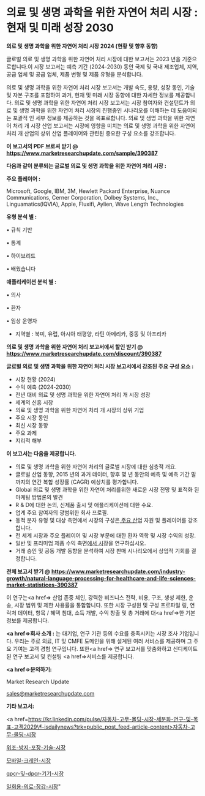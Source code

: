 # 의료 및 생명 과학을 위한 자연어 처리 시장 : 현재 및 미래 성장 2030

<strong>의료 및 생명 과학을 위한 자연어 처리 시장 2024 (현황 및 향후 동향)</strong>

글로벌 의료 및 생명 과학을 위한 자연어 처리 시장에 대한 보고서는 2023 년을 기준으로합니다.이 시장 보고서는 예측 기간 (2024-2030) 동안 국제 및 국내 제조업체, 지역, 공급 업체 및 공급 업체, 제품 변형 및 제품 유형을 분석합니다.

의료 및 생명 과학을 위한 자연어 처리 시장 보고서는 개발 속도, 용량, 성장 동인, 기술 및 자본 구조를 포함하여 과거, 현재 및 미래 시장 동향에 대한 자세한 정보를 제공합니다. 의료 및 생명 과학을 위한 자연어 처리 시장 보고서는 시장 참여자와 컨설턴트가 의료 및 생명 과학을 위한 자연어 처리 시장의 진행중인 시나리오를 이해하는 데 도움이되는 포괄적 인 세부 정보를 제공하는 것을 목표로합니다. 의료 및 생명 과학을 위한 자연어 처리 개 시장 산업 보고서는 시장에 영향을 미치는 의료 및 생명 과학을 위한 자연어 처리 개 산업의 상위 산업 플레이어와 관련된 중요한 구성 요소를 강조합니다.



<strong>이 보고서의 PDF 브로셔 받기 @ <a href=https://www.marketresearchupdate.com/sample/390387>https://www.marketresearchupdate.com/sample/390387</a></strong>



<strong>다음과 같이 분류되는 글로벌 의료 및 생명 과학을 위한 자연어 처리 시장 :</strong>



<strong>주요 플레이어 :</strong>

Microsoft, Google, IBM, 3M, Hewlett Packard Enterprise, Nuance Communications, Cerner Corporation, Dolbey Systems, Inc., Linguamatics(IQVIA), Apple, Fluxifi, Aylien, Wave Length Technologies



<strong>유형 분석 별 :</strong>

• 규칙 기반

• 통계

• 하이브리드

• 배웠습니다



<strong>애플리케이션 분석 별 :</strong>

• 의사

• 환자

• 임상 운영자

<ul>
  <li>지역별 : 북미, 유럽, 아시아 태평양, 라틴 아메리카, 중동 및 아프리카</li>
</ul>


<strong>의료 및 생명 과학을 위한 자연어 처리 보고서에서 할인 받기 @ <a href=https://www.marketresearchupdate.com/discount/390387>https://www.marketresearchupdate.com/discount/390387</a></strong>



<strong>글로벌 의료 및 생명 과학을 위한 자연어 처리 시장 보고서에서 강조된 주요 구성 요소 :</strong>
<ul>
  <li>시장 현황 (2024)</li>
  <li>수익 예측 (2024-2030)</li>
  <li>전년 대비 의료 및 생명 과학을 위한 자연어 처리 개 시장 성장</li>
  <li>세계의 신흥 시장</li>
  <li>의료 및 생명 과학을 위한 자연어 처리 개 시장의 상위 기업</li>
  <li>주요 시장 동인</li>
  <li>최신 시장 동향</li>
  <li>주요 과제</li>
  <li>지리적 해부</li>
</ul>


<strong>이 보고서는 다음을 제공합니다.</strong>
<ul>
  <li>의료 및 생명 과학을 위한 자연어 처리의 글로벌 시장에 대한 심층적 개요.</li>
  <li>글로벌 산업 동향, 2015 년의 과거 데이터, 향후 몇 년 동안의 예측 및 예측 기간 말까지의 연간 복합 성장률 (CAGR) 예상치를 평가합니다.</li>
  <li>Global 의료 및 생명 과학을 위한 자연어 처리를위한 새로운 시장 전망 및 표적화 된 마케팅 방법론의 발견</li>
  <li>R &amp; D에 대한 논의, 신제품 출시 및 애플리케이션에 대한 수요.</li>
  <li>업계 주요 참여자의 광범위한 회사 프로필.</li>
  <li>동적 분자 유형 및 대상 측면에서 시장의 구성은<a href=> 주요 산</a>업 자원 및 플레이어를 강조합니다.</li>
  <li>전 세계 시장과 주요 플레이어 및 시장 부문에 대한 환자 역학 및 시장 수익의 성장.</li>
  <li>일반 및 프리미엄 제품 수익 측면<a href=>에서 시</a>장을 연구하십시오.</li>
  <li>거래 승인 및 공동 개발 동향을 분석하여 시장 판매 시나리오에서 상업적 기회를 결정합니다.</li>
</ul>



<strong>전체 보고서 받기 @ <a href=https://www.marketresearchupdate.com/industry-growth/natural-language-processing-for-healthcare-and-life-sciences-market-statistices-390387>https://www.marketresearchupdate.com/industry-growth/natural-language-processing-for-healthcare-and-life-sciences-market-statistices-390387</a></strong>

이 연구는<a href=> 산업 존중</a> 체인, 강력한 비즈니스 전략, 비용, 구조, 생성 제한, 운송, 시장 범위 및 제한 사용률을 통합합니다. 또한 시장 구성원 및 구성 프로파일 링, 연락처 데이터, 항목 / 혜택 침대, 소득 개발, 수익 창출 및 총 거래에 대<a href=>한 기본 </a>정보를 제공합니다.



<strong><a href=>회사 소</a>개 :</strong>
는 대기업, 연구 기관 등의 수요를 충족시키는 시장 조사 기업입니다. 우리는 주로 의료, IT 및 CMFE 도메인을 위해 설계된 여러 서비스를 제공하며 그 주요 기여는 고객 경험 연구입니다. 또한<a href=> 연구 보</a>고서를 맞춤화하고 신디케이트 된 연구 보고서 및 컨설팅 <a href=>서비스</a>를 제공합니다.



<strong><a href=>문의하기:</a></strong>

Market Research Update

sales@marketresearchupdate.com



<strong>기타 보고서:</strong>

<a href=https://kr.linkedin.com/pulse/자동차-고무-몰딩-시장-세분화-연구-및-목표-고객2029년-isdailynews?trk=public_post_feed-article-content>자동차-고무-몰딩-시장</a>

<a href=https://www.linkedin.com/pulse/위조-방지-포장-기술-시장-동향-및-성장-전망-market-matrix-musings-analysis/>위조-방지-포장-기술-시장</a>

<a href=https://www.linkedin.com/pulse/모바일-크레인-시장-현재-및-미래-성장-2029-survey-savvy-insights-360-analysis-iywuf/>모바일-크레인-시장</a>

<a href=https://www.linkedin.com/pulse/qpcr-및-dpcr-기기-시장-현재-미래-성장-2029-isdailynews-pnp6f/>qpcr-및-dpcr-기기-시장</a>

<a href=https://www.linkedin.com/pulse/일회용-의료-장갑-시장-동향-및-성장-전망-consumer-connection-compendium-ana-hz30f/>일회용-의료-장갑-시장</a>"

